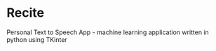 # Recite
Personal Text to Speech App - machine learning application written in python using TKinter
